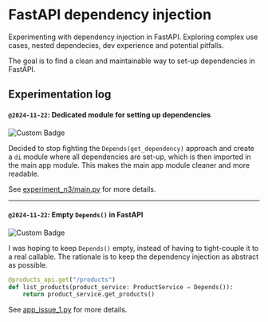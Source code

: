 # FastAPI dependency injection

Experimenting with dependency injection in FastAPI. Exploring complex use cases, nested dependecies, dev experience and potential pitfalls.

The goal is to find a clean and maintainable way to set-up dependencies in FastAPI.

## Experimentation log

#### `@2024-11-22`: Dedicated module for setting up dependencies

![Custom Badge](https://img.shields.io/badge/Outcome-✅_Success-brightgreen)

Decided to stop fighting the `Depends(get_dependency)` approach and
create a `di` module where all dependencies are set-up, which is then imported in the main app module. This makes the main app module cleaner and more readable.

See [experiment_n3/main.py](./experiment_n3/main.py) for more details.

---

#### `@2024-11-22`: Empty `Depends()` in FastAPI

![Custom Badge](https://img.shields.io/badge/Outcome-❌_Failed-red)

I was hoping to keep `Depends()` empty, instead of having to tight-couple it to a real callable. The rationale is to keep the dependency injection as abstract as possible.

```python
@products_api.get("/products")
def list_products(product_service: ProductService = Depends()):
    return product_service.get_products()
```

See [app_issue_1.py](app_issue_1.py) for more details.
